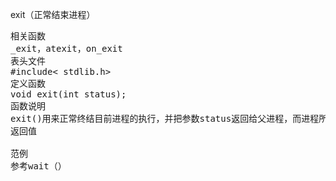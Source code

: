 exit（正常结束进程）
<pre>相关函数
_exit，atexit，on_exit
表头文件
#include< stdlib.h>
定义函数
void exit(int status);
函数说明
exit()用来正常终结目前进程的执行，并把参数status返回给父进程，而进程所有的缓冲区数据会自动写回并关闭未关闭的文件。
返回值

范例
参考wait（）</pre>